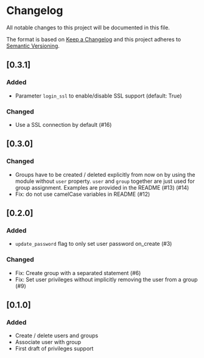 # Changelog
All notable changes to this project will be documented in this file.

The format is based on [Keep a Changelog](http://keepachangelog.com/en/1.0.0/)
and this project adheres to [Semantic Versioning](http://semver.org/spec/v2.0.0.html).

## [0.3.1]
### Added
- Parameter `login_ssl` to enable/disable SSL support (default: True)

### Changed
- Use a SSL connection by default (#16)

## [0.3.0]
### Changed
- Groups have to be created / deleted explicitly from now on by using the module without `user` property.
  `user` and `group` together are just used for group assignment. Examples are provided in the README (#13) (#14)
- Fix: do not use camelCase variables in README (#12)

## [0.2.0]
### Added
- `update_password` flag to only set user password on_create (#3)

### Changed
- Fix: Create group with a separated statement (#6)
- Fix: Set user privileges without implicitly removing the user from a group (#9)


## [0.1.0]
### Added
- Create / delete users and groups
- Associate user with group
- First draft of privileges support